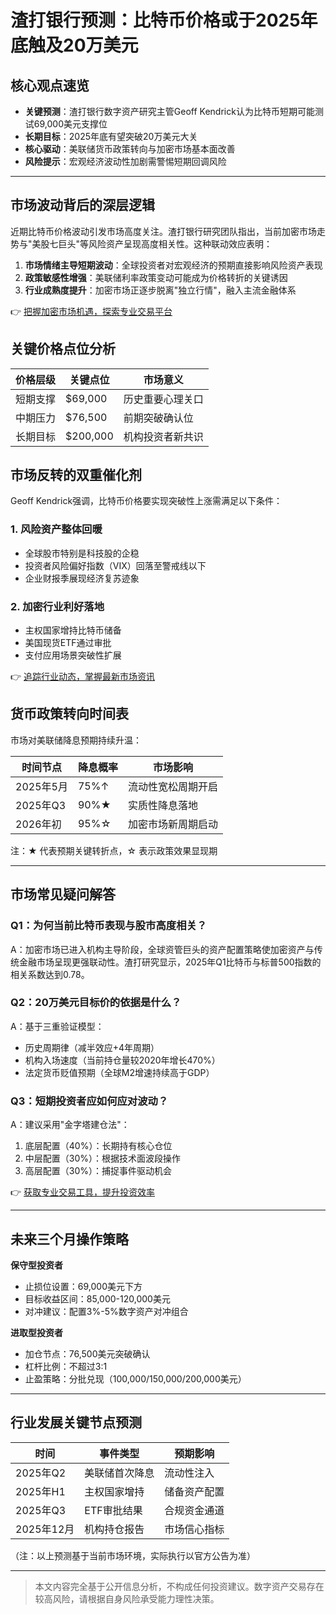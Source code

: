 # 渣打银行预测：比特币价格或于2025年底触及20万美元

## 核心观点速览
- **关键预测**：渣打银行数字资产研究主管Geoff Kendrick认为比特币短期可能测试69,000美元支撑位  
- **长期目标**：2025年底有望突破20万美元大关  
- **核心驱动**：美联储货币政策转向与加密市场基本面改善  
- **风险提示**：宏观经济波动性加剧需警惕短期回调风险  

---

## 市场波动背后的深层逻辑

近期比特币价格波动引发市场高度关注。渣打银行研究团队指出，当前加密市场走势与"美股七巨头"等风险资产呈现高度相关性。这种联动效应表明：

1. **市场情绪主导短期波动**：全球投资者对宏观经济的预期直接影响风险资产表现  
2. **政策敏感性增强**：美联储利率政策变动可能成为价格转折的关键诱因  
3. **行业成熟度提升**：加密市场正逐步脱离"独立行情"，融入主流金融体系  

👉 [把握加密市场机遇，探索专业交易平台](https://bit.ly/okx_welcome)

## 关键价格点位分析

| 价格层级 | 关键点位 | 市场意义 |
|---------|---------|---------|
| 短期支撑 | $69,000 | 历史重要心理关口 |
| 中期压力 | $76,500 | 前期突破确认位 |
| 长期目标 | $200,000 | 机构投资者新共识 |

## 市场反转的双重催化剂

Geoff Kendrick强调，比特币价格要实现突破性上涨需满足以下条件：

### 1. 风险资产整体回暖
- 全球股市特别是科技股的企稳
- 投资者风险偏好指数（VIX）回落至警戒线以下
- 企业财报季展现经济复苏迹象

### 2. 加密行业利好落地
- 主权国家增持比特币储备
- 美国现货ETF通过审批
- 支付应用场景突破性扩展

👉 [追踪行业动态，掌握最新市场资讯](https://bit.ly/okx_welcome)

## 货币政策转向时间表

市场对美联储降息预期持续升温：

| 时间节点 | 降息概率 | 市场影响 |
|---------|---------|---------|
| 2025年5月 | 75%↑    | 流动性宽松周期开启 |
| 2025年Q3 | 90%★    | 实质性降息落地 |
| 2026年初 | 95%☆    | 加密市场新周期启动 |

注：★ 代表预期关键转折点，☆ 表示政策效果显现期

---

## 市场常见疑问解答

### Q1：为何当前比特币表现与股市高度相关？
A：加密市场已进入机构主导阶段，全球资管巨头的资产配置策略使加密资产与传统金融市场呈现更强联动性。渣打研究显示，2025年Q1比特币与标普500指数的相关系数达到0.78。

### Q2：20万美元目标价的依据是什么？
A：基于三重验证模型：
- 历史周期律（减半效应+4年周期）
- 机构入场速度（当前持仓量较2020年增长470%）
- 法定货币贬值预期（全球M2增速持续高于GDP）

### Q3：短期投资者应如何应对波动？
A：建议采用"金字塔建仓法"：
1. 底层配置（40%）：长期持有核心仓位
2. 中层配置（30%）：根据技术面波段操作
3. 高层配置（30%）：捕捉事件驱动机会

👉 [获取专业交易工具，提升投资效率](https://bit.ly/okx_welcome)

---

## 未来三个月操作策略

**保守型投资者**
- 止损位设置：69,000美元下方
- 目标收益区间：85,000-120,000美元
- 对冲建议：配置3%-5%数字资产对冲组合

**进取型投资者**
- 加仓节点：76,500美元突破确认
- 杠杆比例：不超过3:1
- 止盈策略：分批兑现（100,000/150,000/200,000美元）

---

## 行业发展关键节点预测

| 时间        | 事件类型       | 预期影响 |
|------------|---------------|---------|
| 2025年Q2   | 美联储首次降息 | 流动性注入 |
| 2025年H1   | 主权国家增持   | 储备资产配置 |
| 2025年Q3   | ETF审批结果    | 合规资金通道 |
| 2025年12月 | 机构持仓报告   | 市场信心指标 |

（注：以上预测基于当前市场环境，实际执行以官方公告为准）

---

> 本文内容完全基于公开信息分析，不构成任何投资建议。数字资产交易存在较高风险，请根据自身风险承受能力理性决策。